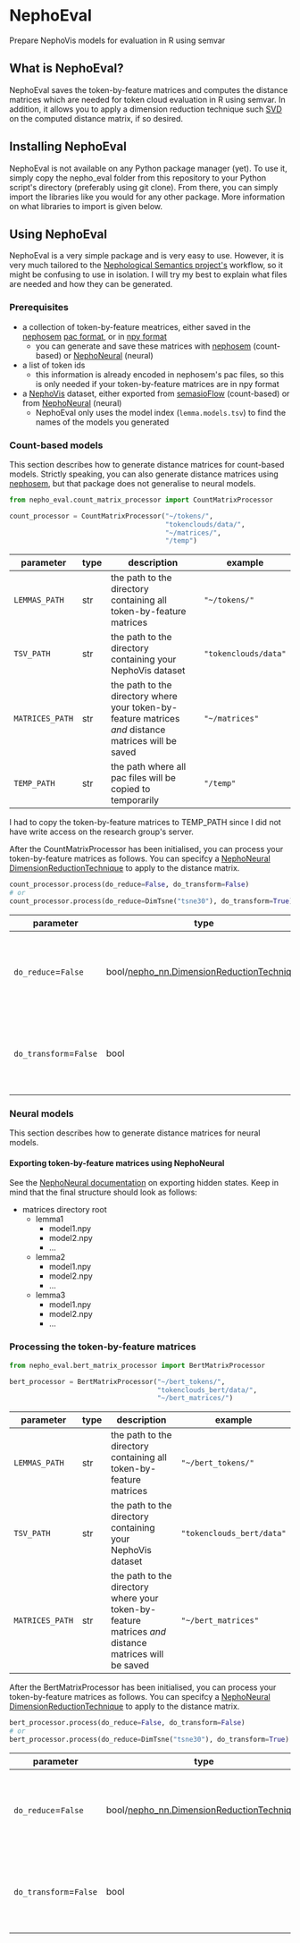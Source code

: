# NephoEval
Prepare NephoVis models for evaluation in R using semvar

## What is NephoEval?

NephoEval saves the token-by-feature matrices and computes the distance matrices which are needed for token cloud evaluation in R using semvar. In addition, it allows you to apply a dimension reduction technique such [SVD](https://en.wikipedia.org/wiki/Singular_value_decomposition) on the computed distance matrix, if so desired.

## Installing NephoEval

NephoEval is not available on any Python package manager (yet). To use it, simply copy the nepho_eval folder from this repository to your Python script's directory (preferably using git clone). From there, you can simply import the libraries like you would for any other package. More information on what libraries to import is given below.

## Using NephoEval

NephoEval is a very simple package and is very easy to use. However, it is very much tailored to the [Nephological Semantics project's](https://www.arts.kuleuven.be/ling/qlvl/projects/current/nephological-semantics) workflow, so it might be confusing to use in isolation. I will try my best to explain what files are needed and how they can be generated.

### Prerequisites

- a collection of token-by-feature meatrices, either saved in the [nephosem](https://github.com/QLVL/nephosem) [pac format](https://github.com/QLVL/nephosem/blob/e0e768125b3e03e418ac81ca9940ca3b219277ce/nephosem/core/matrix.py#L1316-L1366), or in [npy format](https://numpy.org/devdocs/reference/generated/numpy.lib.format.html)
    - you can generate and save these matrices with [nephosem](https://github.com/QLVL/nephosem) (count-based) or [NephoNeural](https://github.com/AntheSevenants/NephoNeural) (neural)
- a list of token ids
    - this information is already encoded in nephosem's pac files, so this is only needed if your token-by-feature matrices are in npy format
- a [NephoVis](https://github.com/QLVL/NephoVis) dataset, either exported from [semasioFlow](https://github.com/montesmariana/semasioFlow) (count-based) or from [NephoNeural](https://github.com/AntheSevenants/NephoNeural) (neural)
    - NephoEval only uses the model index (`lemma.models.tsv`) to find the names of the models you generated

### Count-based models

This section describes how to generate distance matrices for count-based models. Strictly speaking, you can also generate distance matrices using [nephosem](https://github.com/QLVL/nephosem), but that package does not generalise to neural models.

```python
from nepho_eval.count_matrix_processor import CountMatrixProcessor

count_processor = CountMatrixProcessor("~/tokens/",
                                       "tokenclouds/data/",
                                       "~/matrices/",
                                       "/temp")
```

| parameter | type    | description                                      | example |
| --------- | ------- | ------------------------------------------------ | -------| 
| `LEMMAS_PATH` | str | the path to the directory containing all token-by-feature matrices | `"~/tokens/"` |
| `TSV_PATH` | str | the path to the directory containing your NephoVis dataset | `"tokenclouds/data"` |
| `MATRICES_PATH` | str | the path to the directory where your token-by-feature matrices *and* distance matrices will be saved| `"~/matrices"` |
| `TEMP_PATH`| str | the path where all pac files will be copied to temporarily | `"/temp"` |

I had to copy the token-by-feature matrices to TEMP_PATH since I did not have write access on the research group's server.

After the CountMatrixProcessor has been initialised, you can process your token-by-feature matrices as follows. You can specifcy a [NephoNeural DimensionReductionTechnique](https://github.com/AntheSevenants/NephoNeural/blob/main/nepho_nn/dimension_reduction_technique.py) to apply to the distance matrix.
```python
count_processor.process(do_reduce=False, do_transform=False)
# or
count_processor.process(do_reduce=DimTsne("tsne30"), do_transform=True)
```

| parameter | type    | description                                      | example |
| --------- | ------- | ------------------------------------------------ | -------| 
| `do_reduce`=`False` | bool/[nepho_nn.DimensionReductionTechnique](https://github.com/AntheSevenants/NephoNeural/blob/main/nepho_nn/dimension_reduction_technique.py) | the dimension reduction technique to apply to the distance matrix (False=none) | `DimTsne("tsne30")` |
| `do_transform`=`False` | bool| whether to apply [ranked log transformation]((https://cloudspotting.marianamontes.me/workflow.html#cosine)) to the distance matrix | `True` |

### Neural models

This section describes how to generate distance matrices for neural models.

#### Exporting token-by-feature matrices using NephoNeural

See the [NephoNeural documentation](https://github.com/AntheSevenants/NephoNeural#export-token-by-feature-matrices-hidden-states) on exporting hidden states. Keep in mind that the final structure should look as follows:
- matrices directory root
    - lemma1
        - model1.npy
        - model2.npy
        - ...
    - lemma2
        - model1.npy
        - model2.npy
        - ...
    - lemma3
        - model1.npy
        - model2.npy
        - ...

### Processing the token-by-feature matrices

```python
from nepho_eval.bert_matrix_processor import BertMatrixProcessor

bert_processor = BertMatrixProcessor("~/bert_tokens/",
                                     "tokenclouds_bert/data/",
                                     "~/bert_matrices/")
```

| parameter | type    | description                                      | example |
| --------- | ------- | ------------------------------------------------ | -------| 
| `LEMMAS_PATH` | str | the path to the directory containing all token-by-feature matrices | `"~/bert_tokens/"` |
| `TSV_PATH` | str | the path to the directory containing your NephoVis dataset | `"tokenclouds_bert/data"` |
| `MATRICES_PATH` | str | the path to the directory where your token-by-feature matrices *and* distance matrices will be saved| `"~/bert_matrices"` |

After the BertMatrixProcessor has been initialised, you can process your token-by-feature matrices as follows. You can specifcy a [NephoNeural DimensionReductionTechnique](https://github.com/AntheSevenants/NephoNeural/blob/main/nepho_nn/dimension_reduction_technique.py) to apply to the distance matrix.
```python
bert_processor.process(do_reduce=False, do_transform=False)
# or
bert_processor.process(do_reduce=DimTsne("tsne30"), do_transform=True)
```

| parameter | type    | description                                      | example |
| --------- | ------- | ------------------------------------------------ | -------| 
| `do_reduce`=`False` | bool/[nepho_nn.DimensionReductionTechnique](https://github.com/AntheSevenants/NephoNeural/blob/main/nepho_nn/dimension_reduction_technique.py) | the dimension reduction technique to apply to the distance matrix (False=none) | `DimTsne("tsne30")` |
| `do_transform`=`False` | bool| whether to apply [ranked log transformation]((https://cloudspotting.marianamontes.me/workflow.html#cosine)) to the distance matrix | `True` |